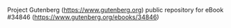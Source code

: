 Project Gutenberg (https://www.gutenberg.org) public repository for eBook #34846 (https://www.gutenberg.org/ebooks/34846)

